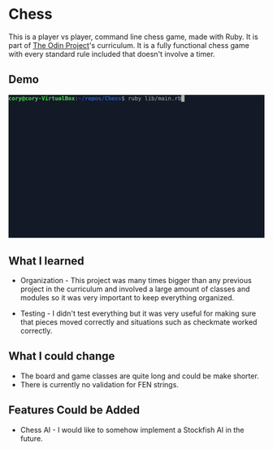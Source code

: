# Chess
This is a player vs player, command line chess game, made with Ruby. It is part of [The Odin Project](theodinproject.com/)'s curriculum. It is a fully functional chess game with every standard rule included that doesn't involve a timer. 

## Demo
<img src="https://github.com/cwalker3/Chess/blob/main/demo/chess_demo.gif" />

## What I learned
 - Organization - This project was many times bigger than any previous project in the curriculum and involved a large amount of classes and modules so it was very important to keep everything organized.

 - Testing - I didn't test everything but it was very useful for making sure that pieces moved correctly and situations such as checkmate worked correctly.

## What I could change
 - The board and game classes are quite long and could be make shorter.
 - There is currently no validation for FEN strings.
## Features Could be Added
 - Chess AI - I would like to somehow implement a Stockfish AI in the future.
